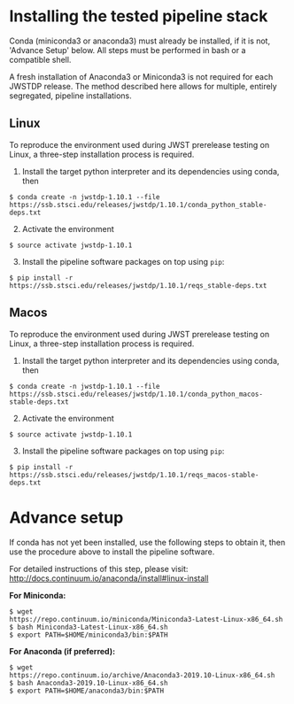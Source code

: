 # Installing the tested pipeline stack

Conda (miniconda3 or anaconda3) must already be installed, if it is not,
'Advance Setup' below.
All steps must be performed in bash or a compatible shell.

A fresh installation of Anaconda3 or Miniconda3 is not required for each JWSTDP
release. The method described here allows for multiple, entirely segregated,
pipeline installations.

## Linux
To reproduce the environment used during JWST prerelease testing on Linux, a 
three-step installation process is required.

1) Install the target python interpreter and its dependencies using conda, then
```
$ conda create -n jwstdp-1.10.1 --file
https://ssb.stsci.edu/releases/jwstdp/1.10.1/conda_python_stable-deps.txt
```

2) Activate the environment
```
$ source activate jwstdp-1.10.1
```

3) Install the pipeline software packages on top using `pip`:
```
$ pip install -r https://ssb.stsci.edu/releases/jwstdp/1.10.1/reqs_stable-deps.txt
```

## Macos
To reproduce the environment used during JWST prerelease testing on Linux, a 
three-step installation process is required.

1) Install the target python interpreter and its dependencies using conda, then
```
$ conda create -n jwstdp-1.10.1 --file
https://ssb.stsci.edu/releases/jwstdp/1.10.1/conda_python_macos-stable-deps.txt
```

2) Activate the environment
```
$ source activate jwstdp-1.10.1
```

3) Install the pipeline software packages on top using `pip`:
```
$ pip install -r https://ssb.stsci.edu/releases/jwstdp/1.10.1/reqs_macos-stable-deps.txt
```

# Advance setup
 
If conda has not yet been installed, use the following steps to obtain
it, then use the procedure above to install the pipeline software.

For detailed instructions of this step, please visit: http://docs.continuum.io/anaconda/install#linux-install

**For Miniconda:**

```
$ wget
https://repo.continuum.io/miniconda/Miniconda3-Latest-Linux-x86_64.sh
$ bash Miniconda3-Latest-Linux-x86_64.sh
$ export PATH=$HOME/miniconda3/bin:$PATH
```

**For Anaconda (if preferred):**

```
$ wget
https://repo.continuum.io/archive/Anaconda3-2019.10-Linux-x86_64.sh
$ bash Anaconda3-2019.10-Linux-x86_64.sh
$ export PATH=$HOME/anaconda3/bin:$PATH
```
